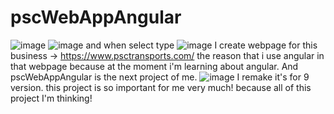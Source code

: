 # pscWebAppAngular 
![image](https://user-images.githubusercontent.com/63914959/133027712-0e2f7426-df64-420a-953d-a26eda5ace87.png)
![image](https://user-images.githubusercontent.com/63914959/133027757-cf68f68c-1643-46df-8f3d-0812091d2b9a.png)
and when select type
![image](https://user-images.githubusercontent.com/63914959/133027800-504dd139-ccd4-43ef-80a4-79495509d307.png)
I create webpage for this business -> https://www.psctransports.com/
the reason that i use angular in that webpage because at the moment i'm learning about angular.
And pscWebAppAngular is the next project of me.
![image](https://user-images.githubusercontent.com/63914959/133028571-53b5f6d9-d330-4138-83d8-4de2783542c0.png)
I remake it's for 9 version.
this project is so important for me very much!
because all of this project I'm thinking!
